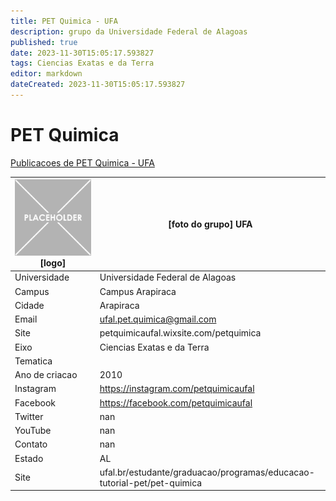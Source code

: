 ```yaml
---
title: PET Quimica - UFA
description: grupo da Universidade Federal de Alagoas
published: true
date: 2023-11-30T15:05:17.593827
tags: Ciencias Exatas e da Terra
editor: markdown
dateCreated: 2023-11-30T15:05:17.593827
---
```


# PET Quimica

[Publicacoes de PET Quimica - UFA](/atividade/71PETQuimicaUFA/feed)

| ![placeholder.png](/placeholder.png) [logo] | [foto do grupo] UFA         |
| ------------------------------------------- | ------------------------------------------------- |
| Universidade                                | Universidade Federal de Alagoas      |
| Campus                                      | Campus Arapiraca            |
| Cidade                                      | Arapiraca             |
| Email                                       | ufal.pet.quimica@gmail.com             |
| Site                                        | petquimicaufal.wixsite.com/petquimica              |
| Eixo                                        | Ciencias Exatas e da Terra              |
| Tematica                                    |           |
| Ano de criacao                              | 2010        |
| Instagram                                   | https://instagram.com/petquimicaufal         |
| Facebook                                    | https://facebook.com/petquimicaufal          |
| Twitter                                     | nan           |
| YouTube                                     | nan           |
| Contato                                     | nan         |
| Estado                                      |  AL            |
| Site                                        | ufal.br/estudante/graduacao/programas/educacao-tutorial-pet/pet-quimica |
